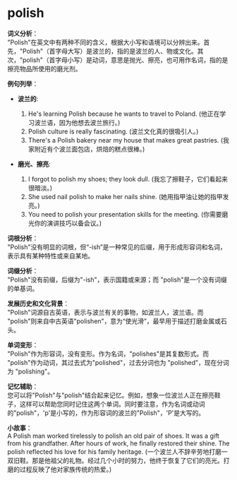 # polish

**词义分析**：  
"Polish"在英文中有两种不同的含义，根据大小写和语境可以分辨出来。首先，"Polish"（首字母大写）是波兰的，指的是波兰的人、物或文化。其次，"polish"（首字母小写）是动词，意思是抛光、擦亮，也可用作名词，指的是擦亮物品所使用的磨光剂。

  

**例句列举**：

  

*   **波兰的**:
    
      
    
    1.  He's learning Polish because he wants to travel to Poland. (他正在学习波兰语，因为他想去波兰旅行。)
    2.  Polish culture is really fascinating. (波兰文化真的很吸引人。)
    3.  There's a Polish bakery near my house that makes great pastries. (我家附近有个波兰面包店，烘焙的糕点很棒。)
    
      
    
*   **磨光、擦亮**:
    
      
    
    1.  I forgot to polish my shoes; they look dull. (我忘了擦鞋子，它们看起来很暗淡。)
    2.  She used nail polish to make her nails shine. (她用指甲油让她的指甲发亮。)
    3.  You need to polish your presentation skills for the meeting. (你需要磨光你的演讲技巧以备会议。)
    
      
    

  

**词根分析**：  
"Polish"没有明显的词根，但“-ish”是一种常见的后缀，用于形成形容词和名词，表示具有某种特性或来自某地。

  

**词缀分析**：  
"Polish"没有前缀，后缀为"-ish"，表示国籍或来源；而 "polish"是一个没有词缀的单基词。

  

**发展历史和文化背景**：  
"Polish"词源自古英语，表示与波兰有关的事物，如波兰人，波兰语。而 "polish"则来自中古英语"polishen"，意为“使光滑”，最早用于描述打磨金属或石头。

  

**单词变形**：  
"Polish"作为形容词，没有变形。作为名词，"polishes"是其复数形式。而 "polish"作为动词，其过去式为"polished"，过去分词也为 "polished"，现在分词为 "polishing"。

  

**记忆辅助**：  
您可以将"Polish"与"polish"结合起来记忆。例如，想象一位波兰人正在擦亮鞋子，这样可以帮助您同时记住这两个单词。同时要注意，作为名词或动词的"polish"，'p'是小写的，作为形容词的波兰的"Polish"，'P'是大写的。

  

**小故事**：  
A Polish man worked tirelessly to polish an old pair of shoes. It was a gift from his grandfather. After hours of work, he finally restored their shine. The polish reflected his love for his family heritage. (一个波兰人不辞辛劳地打磨一双旧鞋。那是他祖父的礼物。经过几个小时的努力，他终于恢复了它们的亮光。打磨的过程反映了他对家族传统的热爱。)
